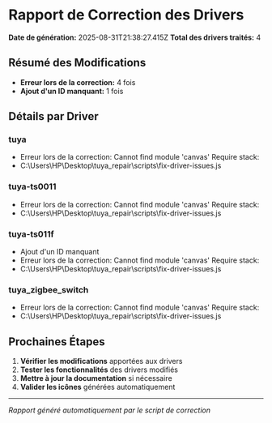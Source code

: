 # Rapport de Correction des Drivers

**Date de génération:** 2025-08-31T21:38:27.415Z
**Total des drivers traités:** 4

## Résumé des Modifications

- **Erreur lors de la correction:** 4 fois
- **Ajout d'un ID manquant:** 1 fois

## Détails par Driver

### tuya
- Erreur lors de la correction: Cannot find module 'canvas'
Require stack:
- C:\Users\HP\Desktop\tuya_repair\scripts\fix-driver-issues.js

### tuya-ts0011
- Erreur lors de la correction: Cannot find module 'canvas'
Require stack:
- C:\Users\HP\Desktop\tuya_repair\scripts\fix-driver-issues.js

### tuya-ts011f
- Ajout d'un ID manquant
- Erreur lors de la correction: Cannot find module 'canvas'
Require stack:
- C:\Users\HP\Desktop\tuya_repair\scripts\fix-driver-issues.js

### tuya_zigbee_switch
- Erreur lors de la correction: Cannot find module 'canvas'
Require stack:
- C:\Users\HP\Desktop\tuya_repair\scripts\fix-driver-issues.js

## Prochaines Étapes

1. **Vérifier les modifications** apportées aux drivers
2. **Tester les fonctionnalités** des drivers modifiés
3. **Mettre à jour la documentation** si nécessaire
4. **Valider les icônes** générées automatiquement

---
*Rapport généré automatiquement par le script de correction*